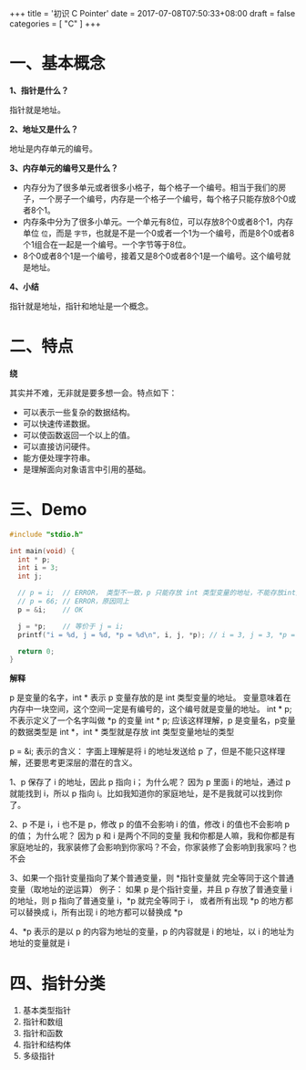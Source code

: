 +++
title = '初识 C Pointer'
date = 2017-07-08T07:50:33+08:00
draft = false
categories = [ "C" ]
+++

# 一、基本概念

**1、指针是什么？**

指针就是地址。

**2、地址又是什么？**

地址是内存单元的编号。

**3、内存单元的编号又是什么？**

- 内存分为了很多单元或者很多小格子，每个格子一个编号。相当于我们的房子，一个房子一个编号，内存是一个格子一个编号，每个格子只能存放8个0或者8个1。
- 内存条中分为了很多小单元。一个单元有8位，可以存放8个0或者8个1，内存单位 `位`，而是 `字节`，也就是不是一个0或者一个1为一个编号，而是8个0或者8个1组合在一起是一个编号。一个字节等于8位。
- 8个0或者8个1是一个编号，接着又是8个0或者8个1是一个编号。这个编号就是地址。

**4、小结**

指针就是地址，指针和地址是一个概念。

# 二、特点

**绕**

其实并不难，无非就是要多想一会。特点如下：

- 可以表示一些复杂的数据结构。
- 可以快速传递数据。
- 可以使函数返回一个以上的值。
- 可以直接访问硬件。
- 能方便处理字符串。
- 是理解面向对象语言中引用的基础。


# 三、Demo

```c
#include "stdio.h"

int main(void) {
  int * p;
  int i = 3;
  int j;

  // p = i;  // ERROR， 类型不一致，p 只能存放 int 类型变量的地址，不能存放int类型变量的值
  // p = 66; // ERROR，原因同上
  p = &i;    // OK

  j = *p;    // 等价于 j = i;
  printf("i = %d, j = %d, *p = %d\n", i, j, *p); // i = 3, j = 3, *p = 3

  return 0;
}
```

**解释**

p 是变量的名字，int * 表示 p 变量存放的是 int 类型变量的地址。
变量意味着在内存中一块空间，这个空间一定是有编号的，这个编号就是变量的地址。
int * p; 不表示定义了一个名字叫做 *p 的变量
int * p; 应该这样理解，p 是变量名，p变量的数据类型是 int *，int * 类型就是存放 int 类型变量地址的类型

p = &i; 表示的含义：
  字面上理解是将 i 的地址发送给 p 了，但是不能只这样理解，还要思考更深层的潜在的含义。

  1、p 保存了 i 的地址，因此 p 指向 i；
  为什么呢？
  因为 p 里面 i 的地址，通过 p 就能找到 i，所以 p 指向 i。比如我知道你的家庭地址，是不是我就可以找到你了。

  2、p 不是 i，i 也不是 p，修改 p 的值不会影响 i 的值，修改 i 的值也不会影响 p 的值；
  为什么呢？
  因为 p 和 i 是两个不同的变量
  我和你都是人嘛，我和你都是有家庭地址的，我家装修了会影响到你家吗？不会，你家装修了会影响到我家吗？也不会

  3、如果一个指针变量指向了某个普通变量，则 *指针变量就 完全等同于这个普通变量（取地址的逆运算）
    例子：
        如果 p 是个指针变量，并且 p 存放了普通变量 i 的地址，则 p 指向了普通变量 i，*p 就完全等同于 i，
        或者所有出现 *p 的地方都可以替换成 i，所有出现 i 的地方都可以替换成 *p

  4、*p 表示的是以 p 的内容为地址的变量，p 的内容就是 i 的地址，以 i 的地址为地址的变量就是 i


# 四、指针分类

1. 基本类型指针
2. 指针和数组
3. 指针和函数
4. 指针和结构体
5. 多级指针
